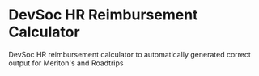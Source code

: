 # DevSoc HR Reimbursement Calculator
DevSoc HR reimbursement calculator to automatically generated correct output for Meriton's and Roadtrips
